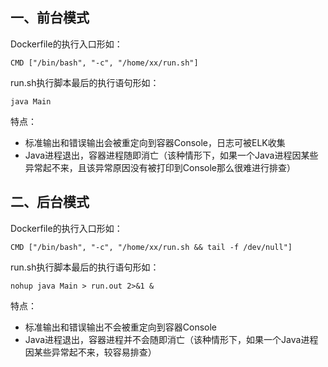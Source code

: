 ## **一、前台模式**
Dockerfile的执行入口形如：
```
CMD ["/bin/bash", "-c", "/home/xx/run.sh"]
```
run.sh执行脚本最后的执行语句形如：
```
java Main
```

特点：
- 标准输出和错误输出会被重定向到容器Console，日志可被ELK收集
- Java进程退出，容器进程随即消亡（该种情形下，如果一个Java进程因某些异常起不来，且该异常原因没有被打印到Console那么很难进行排查）

## **二、后台模式**
Dockerfile的执行入口形如：
```
CMD ["/bin/bash", "-c", "/home/xx/run.sh && tail -f /dev/null"]
```
run.sh执行脚本最后的执行语句形如：
```
nohup java Main > run.out 2>&1 &
```

特点：
- 标准输出和错误输出不会被重定向到容器Console
- Java进程退出，容器进程并不会随即消亡（该种情形下，如果一个Java进程因某些异常起不来，较容易排查）
